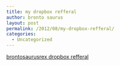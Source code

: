 ```yaml
---
title: my dropbox refferal
author: bronto saurus
layout: post
permalink: /2012/08/my-dropbox-refferal/
categories:
  - Uncategorized
---
```

<a href="http://db.tt/Bpsurd2T" title="brontosaurusrex dropbox refferal" target="_blank">brontosaurusrex dropbox refferal</a>